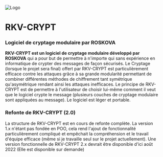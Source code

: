 ![Logo](https://raw.githubusercontent.com/Roskova/RKVCRYPT/a37b6a0e6c9e839298c3634781254fae91c19caf/logo.png)
# RKV-CRYPT
### Logiciel de cryptage modulaire par ROSKOVA
**RKV-CRYPT est un logiciel de cryptage modulaire développé par ROSKOVA** qui a pour but de permettre à n'importe qui sans expérience en informatique de crypter des messages de façon sécurisés. Le Cryptage (lorsque le projet sera final) offert par RKV-CRYPT est particulièrement efficace contre les attaques grâce à sa grande modularité permettant de combiner différentes méthodes de chiffrement tant symétrique qu'asymétrique rendant ainsi les attaques inefficaces. Le principe de RKV-CRYPT est de permettre à l'utilisateur de choisir lui-même comment il veut que le logiciel crypte le message (plusieurs couches de cryptage modulaire sont appliquées au message). Le logiciel est léger et portable.

### Refonte de RKV-CRYPT (2.0)
La structure de RKV-CRYPT est en cours de refonte complète. La version 1.x n'étant pas fondée en POO, cela rend l'ajout de fonctionnalité particulièrement compliqué et empêchait la compréhension et le travail d'équipe efficace (même si je travaille seul sur le projet actuellement). Une version fonctionnelle de RKV-CRYPT 2.x devrait être disponible d'ici août 2022 (Elle est disponible sur demande)
